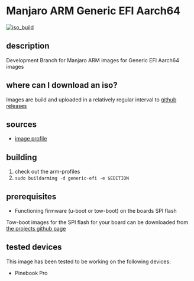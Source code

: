 # Manjaro ARM Generic EFI Aarch64
[![iso_build](https://github.com/manjaro-arm/generic-efi-images/workflows/image_build_all/badge.svg)](https://github.com/manjaro-arm/generic-efi-images/actions)

## description

Development Branch for Manjaro ARM images for Generic EFI Aarch64 images

## where can I download an iso?

Images are build and uploaded in a relatively regular interval to [github releases](https://github.com/manjaro-arm/generic-efi-images/releases)

## sources

- [image profile](https://github.com/manjaro-pinephone/arm-profiles)

## building

1. check out the arm-profiles
2. `sudo buildarmimg -d generic-efi -e $EDITION`

## prerequisites

* Functioning firmware (u-boot or tow-boot) on the boards SPI flash

Tow-boot images for the SPI flash for your board can be downloaded from [the projects github page](https://github.com/Tow-Boot/Tow-Boot/releases)

## tested devices

This image has been tested to be working on the following devices:

* Pinebook Pro
